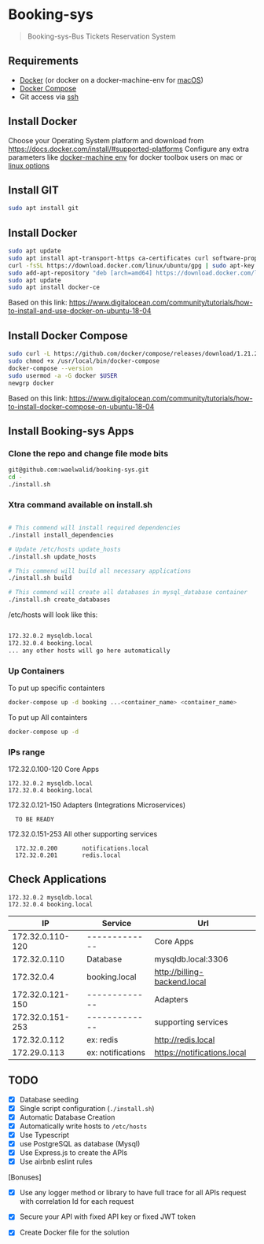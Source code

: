 # Booking-sys
> Booking-sys-Bus Tickets Reservation System

## Requirements
* [Docker](https://docs.docker.com/install/overview/) (or docker on a docker-machine-env for [macOS](https://docs.docker.com/machine/))
* [Docker Compose](https://docs.docker.com/compose/install/)
* Git access via [ssh](https://help.github.com/en/articles/connecting-to-github-with-ssh)

## Install Docker
Choose your Operating System platform and download from https://docs.docker.com/install/#supported-platforms
Configure any extra parameters like [docker-machine env](https://docs.docker.com/docker-for-mac/docker-toolbox/#setting-up-to-run-docker-desktop-for-mac) for docker toolbox users on mac or [linux options](https://docs.docker.com/install/linux/linux-postinstall/)

## Install GIT
```bash
sudo apt install git
```

## Install Docker
```bash
sudo apt update
sudo apt install apt-transport-https ca-certificates curl software-properties-common
curl -fsSL https://download.docker.com/linux/ubuntu/gpg | sudo apt-key add -
sudo add-apt-repository "deb [arch=amd64] https://download.docker.com/linux/ubuntu bionic stable"
sudo apt update
sudo apt install docker-ce
```
Based on this link: https://www.digitalocean.com/community/tutorials/how-to-install-and-use-docker-on-ubuntu-18-04


## Install Docker Compose
```bash
sudo curl -L https://github.com/docker/compose/releases/download/1.21.2/docker-compose-`uname -s`-`uname -m` -o /usr/local/bin/docker-compose
sudo chmod +x /usr/local/bin/docker-compose
docker-compose --version
sudo usermod -a -G docker $USER
newgrp docker
```

Based on this link: https://www.digitalocean.com/community/tutorials/how-to-install-docker-compose-on-ubuntu-18-04


## Install Booking-sys Apps
### Clone the repo and change file mode bits

```bash
git@github.com:waelwalid/booking-sys.git
cd -
./install.sh
```

### Xtra command available on install.sh
```bash

# This commend will install required dependencies
./install install_dependencies

# Update /etc/hosts update_hosts
./install.sh update_hosts

# This commend will build all necessary applications
./install.sh build

# This commend will create all databases in mysql_database container
./install.sh create_databases


```

/etc/hosts will look like this:

```bash

172.32.0.2 mysqldb.local
172.32.0.4 booking.local
... any other hosts will go here automatically

```

### Up Containers

To put up specific containters
```bash
docker-compose up -d booking ...<container_name> <container_name> 
```

To put up All containters
```bash
docker-compose up -d
```

### IPs range

172.32.0.100-120 Core Apps

	172.32.0.2 mysqldb.local
	172.32.0.4 booking.local


172.32.0.121-150 Adapters (Integrations Microservices)

      TO BE READY 


172.32.0.151-253 All other supporting services

      172.32.0.200       notifications.local
      172.32.0.201       redis.local


## Check Applications
    172.32.0.2 mysqldb.local
	172.32.0.4 booking.local
| IP | Service | Url |
| ------------- | ------------- | -------------       |
| 172.32.0.110-120 | ------------- | Core Apps          |
|  172.32.0.110 | Database |  mysqldb.local:3306           |
|  172.32.0.4 | booking.local | <http://billing-backend.local>            |
| 172.32.0.121-150 | ------------- | Adapters               |
| 172.32.0.151-253  | ------------- | supporting services                |
|  172.32.0.112 | ex: redis | <http://redis.local>          |
|  172.29.0.113 | ex: notifications | <https://notifications.local>              |




## TODO
- [x] Database seeding
- [x] Single script configuration (```./install.sh```)
- [x] Automatic Database Creation
- [x] Automatically write hosts to `/etc/hosts`
- [x] Use Typescript
- [x] use PostgreSQL as database (Mysql)
- [x] Use Express.js to create the APIs 
- [x] Use airbnb eslint rules

[Bonuses]
- [x] Use any logger method or library to have full trace for all APIs request with correlation Id for each request 
- [x] Secure your API with fixed API key or fixed JWT token 
- [x] Create Docker file for the solution

